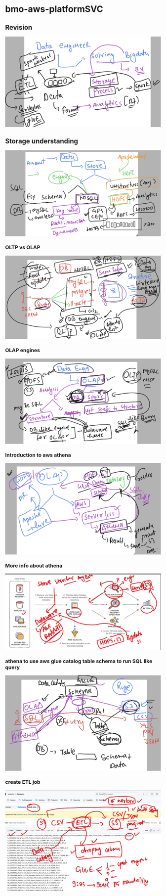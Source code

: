 # bmo-aws-platformSVC

## Revision 
<img src="rev1.png">

## Storage understanding 

<img src="st1.png">

### OLTP vs OLAP 

<img src="ol.png">

### OLAP engines 

<img src="olap1.png">

### Introduction to aws athena 

<img src="athena.png">

### More info about athena 

<img src="ath1.png">

### athena to use aws glue catalog table schema to run SQL like query 

<img src="q1.png">

### create ETL job 

<img src="etlj.png">





